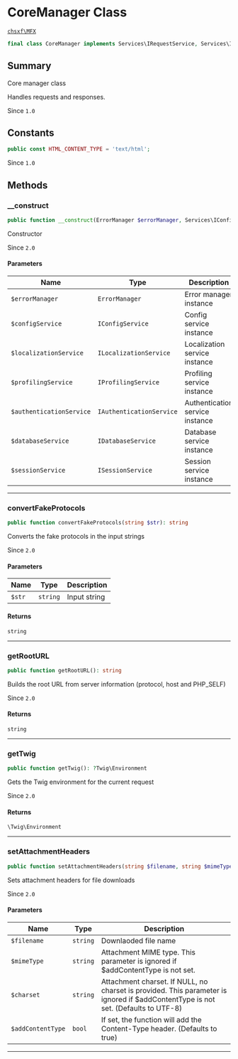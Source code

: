 # CoreManager Class

[`chsxf\MFX`](API-Namespace-chsxf_MFX)

```php
final class CoreManager implements Services\IRequestService, Services\ITemplateService
```

## Summary

Core manager class

Handles requests and responses.

Since `1.0`

## Constants

```php
public const HTML_CONTENT_TYPE = 'text/html';
```

Since `1.0`

## Methods

### __construct

```php
public function __construct(ErrorManager $errorManager, Services\IConfigService $configService, Services\ILocalizationService $localizationService, Services\IProfilingService $profilingService, Services\IAuthenticationService $authenticationService, Services\IDatabaseService $databaseService, Services\ISessionService $sessionService)
```

Constructor

Since `2.0`

#### Parameters

| Name                     | Type                     | Description                     |
| ------------------------ | ------------------------ | ------------------------------- |
| `$errorManager`          | `ErrorManager`           | Error manager instance          |
| `$configService`         | `IConfigService`         | Config service instance         |
| `$localizationService`   | `ILocalizationService`   | Localization service instance   |
| `$profilingService`      | `IProfilingService`      | Profiling service instance      |
| `$authenticationService` | `IAuthenticationService` | Authentication service instance |
| `$databaseService`       | `IDatabaseService`       | Database service instance       |
| `$sessionService`        | `ISessionService`        | Session service instance        |

---

### convertFakeProtocols

```php
public function convertFakeProtocols(string $str): string
```

Converts the fake protocols in the input strings

Since `2.0`

#### Parameters

| Name   | Type     | Description  |
| ------ | -------- | ------------ |
| `$str` | `string` | Input string |

#### Returns

`string` 

---

### getRootURL

```php
public function getRootURL(): string
```

Builds the root URL from server information (protocol, host and PHP_SELF)

Since `2.0`

#### Returns

`string` 

---

### getTwig

```php
public function getTwig(): ?Twig\Environment
```

Gets the Twig environment for the current request

Since `2.0`

#### Returns

`\Twig\Environment` 

---

### setAttachmentHeaders

```php
public function setAttachmentHeaders(string $filename, string $mimeType, string $charset = 'UTF-8', bool $addContentType = true): void
```

Sets attachment headers for file downloads

Since `2.0`

#### Parameters

| Name              | Type     | Description                                                                                                                       |
| ----------------- | -------- | --------------------------------------------------------------------------------------------------------------------------------- |
| `$filename`       | `string` | Downlaoded file name                                                                                                              |
| `$mimeType`       | `string` | Attachment MIME type. This parameter is ignored if $addContentType is not set.                                                    |
| `$charset`        | `string` | Attachment charset. If NULL, no charset is provided. This parameter is ignored if $addContentType is not set. (Defaults to UTF-8) |
| `$addContentType` | `bool`   | If set, the function will add the Content-Type header. (Defaults to true)                                                         |

---

